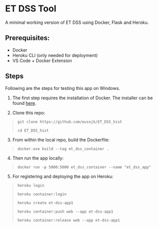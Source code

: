 # ET DSS Tool 

A minimal working version of ET DSS using Docker, Flask and Heroku.

## Prerequisites:

- Docker
- Heroku CLI (only needed for deployment)
- VS Code + Docker Extension

## Steps 

Following are the steps for testing this app on Windows.

1. The first step requires the installation of Docker. The installer can be found [here](https://docs.docker.com/docker-for-windows/install/). 

2. Clone this repo: 

> `git clone https://github.com/eusojk/ET_DSS_hist`
> 
> `cd ET_DSS_hist`

3. From within the local repo, build the Dockerfile:

> `docker.exe build --tag et_dss_container .`

4. Then run the app locally:

> `docker run -p 5000:5000 et_dss_container --name "et_dss_app" `

5. For registering and deploying the app on Heroku:

> `heroku login`
>
> `heroku container:login`
>
> `heroku create et-dss-app1`
>
> `heroku container:push web --app et-dss-app1`
>
> `heroku container:release web --app et-dss-app1`